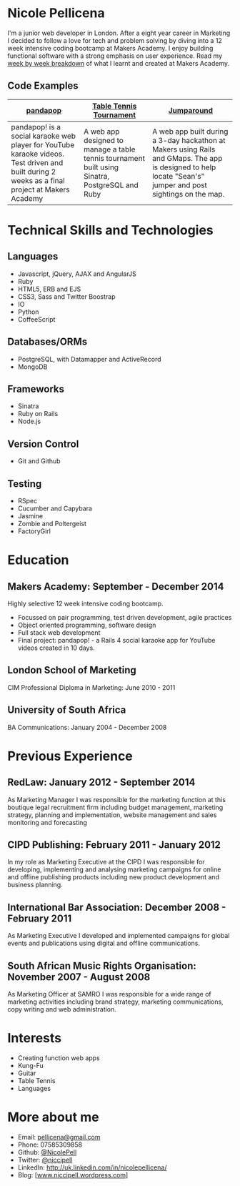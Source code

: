 Nicole Pellicena
================

I'm a junior web developer in London. After a eight year career in Marketing I decided to follow a love for tech and problem solving by diving into a 12 week intensive coding bootcamp at Makers Academy. I enjoy building functional software with a strong emphasis on user experience. Read my [week by week breakdown]((https://github.com/NicolePell/course_in_review_2014_sept)) of what I learnt and created at Makers Academy.

Code Examples
-------------
|[pandapop](https://github.com/madamesardine/pandapop)|[Table Tennis Tournament](https://github.com/danjocutler/tournament_prog)|[Jumparound](https://github.com/NicolePell/jumparound)|
|----------|-------------------------|-------------------------|
|pandapop! is a social karaoke web player for YouTube karaoke videos. Test driven and built during 2 weeks as a final project at Makers Academy| A web app designed to manage a table tennis tournament built using Sinatra, PostgreSQL and Ruby | A web app built during a 3-day hackathon at Makers using Rails and GMaps. The app is designed to help locate "Sean's" jumper and post sightings on the map.

Technical Skills and Technologies
=================================
Languages
---------
- Javascript, jQuery, AJAX and AngularJS
- Ruby
- HTML5, ERB and EJS
- CSS3, Sass and Twitter Boostrap
- IO
- Python
- CoffeeScript

Databases/ORMs
--------------
- PostgreSQL, with Datamapper and ActiveRecord
- MongoDB

Frameworks
----------
- Sinatra
- Ruby on Rails
- Node.js

Version Control
----------------
- Git and Github

Testing
-------
- RSpec
- Cucumber and Capybara
- Jasmine
- Zombie and Poltergeist
- FactoryGirl

Education
==============
## Makers Academy: September - December 2014
Highly selective 12 week intensive coding bootcamp.
- Focussed on pair programming, test driven development, agile practices
- Object oriented programming, software design
- Full stack web development
- Final project: pandapop! - a Rails 4 social karaoke app for YouTube videos created in 10 days.

## London School of Marketing
CIM Professional Diploma in Marketing: June 2010 - 2011

## University of South Africa
BA Communications: January 2004 - December 2008

Previous Experience
===================
## RedLaw: January 2012 - September 2014
As Marketing Manager I was responsible for the marketing function at this boutique legal recruitment firm including budget management, marketing strategy, planning and implementation, website management and sales monitoring and forecasting

## CIPD Publishing: February 2011 - January 2012
In my role as Marketing Executive at the CIPD I was responsible for developing, implementing and analysing marketing campaigns for online and offline publishing products including new product development and business planning.

## International Bar Association: December 2008 - February 2011
As Marketing Executive I developed and implemented campaigns for global events and publications using digital and offline communications.

## South African Music Rights Organisation: November 2007 - August 2008
As Marketing Officer at SAMRO I was responsible for a wide range of marketing activities including brand strategy, marketing communications, copy writing and web administration.

Interests
=========
- Creating function web apps
- Kung-Fu
- Guitar
- Table Tennis
- Languages

More about me
=============
- Email: [pellicena@gmail.com](pellicena@gmail.com)
- Phone: 07585309858
- Github: [@NicolePell](https://github.com/nicolepell)
- Twitter: [@niccipell](https://twitter.com/niccipell)
- LinkedIn: http://uk.linkedin.com/in/nicolepellicena/
- Blog: [www.niccipell.wordpress.com]
